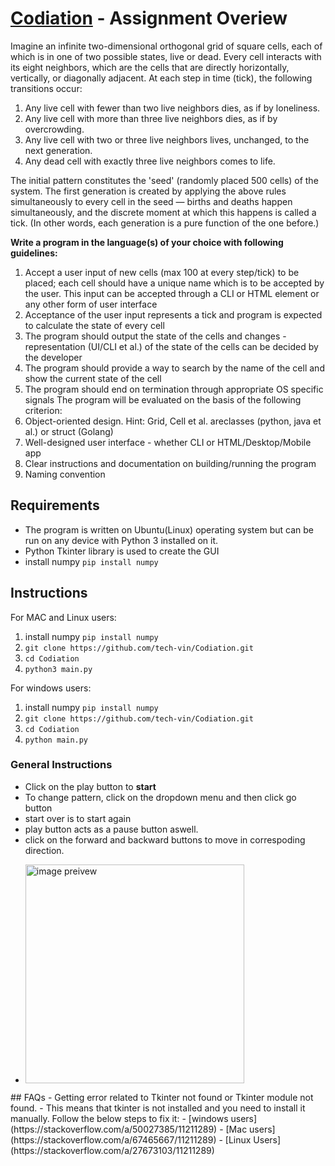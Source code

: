 # [Codiation](https://www.coditation.com/) - Assignment Overiew

Imagine an infinite two-dimensional orthogonal grid of square cells, each of which is in one of two
possible states, live or dead. Every cell interacts with its eight neighbors, which are the cells that are
directly horizontally, vertically, or diagonally adjacent.
At each step in time (tick), the following transitions occur:
1. Any live cell with fewer than two live neighbors dies, as if by loneliness.
2. Any live cell with more than three live neighbors dies, as if by overcrowding.
3. Any live cell with two or three live neighbors lives, unchanged, to the next generation.
4. Any dead cell with exactly three live neighbors comes to life.

The initial pattern constitutes the 'seed' (randomly placed 500 cells) of the system. The first generation is created by applying the above rules simultaneously to every cell in the seed — births and deaths happen simultaneously, and the discrete moment at which this happens is called a tick. (In other words, each generation is a pure function of the one before.)

<b> Write a program in the language(s) of your choice with following guidelines:</b>
1. Accept a user input of new cells (max 100 at every step/tick) to be placed; each cell should have a
unique name which is to be accepted by the user. This input can be accepted through a CLI or
HTML element or any other form of user interface
2. Acceptance of the user input represents a tick and program is expected to calculate the state of
every cell
3. The program should output the state of the cells and changes - representation (UI/CLI et al.) of
the state of the cells can be decided by the developer
4. The program should provide a way to search by the name of the cell and show the current state of
the cell
5. The program should end on termination through appropriate OS specific signals
The program will be evaluated on the basis of the following criterion:
1. Object-oriented design. Hint: Grid, Cell et al. areclasses (python, java et al.) or struct (Golang)
2. Well-designed user interface - whether CLI or HTML/Desktop/Mobile app
3. Clear instructions and documentation on building/running the program
4. Naming convention 


## Requirements

- The program is written on Ubuntu(Linux) operating system but can be run on any device with Python 3 installed on it.
- Python Tkinter library is used to create the GUI
- install numpy
```pip install numpy```


## Instructions
For MAC and Linux users:  
1. install numpy ```pip install numpy```
2. ```git clone https://github.com/tech-vin/Codiation.git ```
3. ```cd Codiation ```
4. ```python3 main.py ```

For windows users:   
1. install numpy ```pip install numpy```
2. ```git clone https://github.com/tech-vin/Codiation.git ```
3. ```cd Codiation ```
4. ```python main.py ```

### General Instructions
- Click on the play button to <b>start</b>
- To change pattern, click on the dropdown menu and then click go button 
- start over is to start again
- play button acts as a pause button aswell.
- click on the forward and backward buttons to move in correspoding direction.
- <p>
  <img src="https://github.com/tech-vin/Codiation/blob/main/demonstration.gif" width="350" title="demonstration", alt="image preivew">
</p>
## FAQs
- Getting error related to Tkinter not found or Tkinter module not found.
- This means that tkinter is not installed and you need to install it manually. Follow the below steps to fix it:
- [windows users](https://stackoverflow.com/a/50027385/11211289)
- [Mac users](https://stackoverflow.com/a/67465667/11211289)
- [Linux Users](https://stackoverflow.com/a/27673103/11211289)
